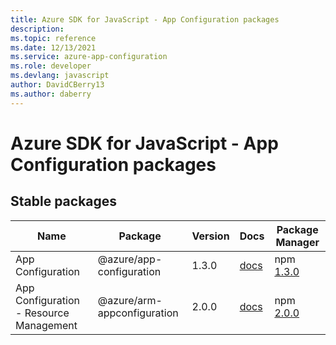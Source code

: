 ```yaml
---
title: Azure SDK for JavaScript - App Configuration packages
description: 
ms.topic: reference
ms.date: 12/13/2021
ms.service: azure-app-configuration
ms.role: developer
ms.devlang: javascript
author: DavidCBerry13
ms.author: daberry
---
```


# Azure SDK for JavaScript - App Configuration packages

## Stable packages

| Name                  | Package              | Version          | Docs                   | Package Manager                |
|-----------------------|----------------------|------------------|------------------------|--------------------------------|
| App Configuration | @azure/app-configuration | 1.3.0 | [docs](/azure/javascript/sdk/sdk-demo2/app-configuration/app-configuration/azure-app-configuration/stable)  | npm [1.3.0](https://www.npmjs.com/package/%40azure%2Fapp-configuration) |
| App Configuration - Resource Management | @azure/arm-appconfiguration | 2.0.0 | [docs](/azure/javascript/sdk/sdk-demo2/app-configuration/arm-appconfiguration/azure-arm-appconfiguration/stable)  | npm [2.0.0](https://www.npmjs.com/package/%40azure%2Farm-appconfiguration) |
 

 


 